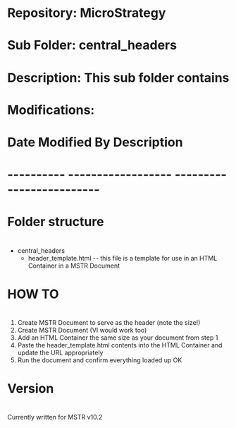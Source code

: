 # ##################################################
# Repository:    MicroStrategy
# Sub Folder:    central_headers
#
# Description:   This sub folder contains 
#                
#                
#
# Modifications:
# Date         Modified By          Description
# ----------   ------------------   -------------------------
#
# ##################################################


# ##################################################
# Folder structure
# ##################################################
  - central_headers
    - header_template.html
      -- this file is a template for use in an HTML Container in a MSTR Document

# ##################################################
# HOW TO
# ##################################################
  1. Create MSTR Document to serve as the header (note the size!)
  2. Create MSTR Document (VI would work too)
  3. Add an HTML Container the same size as your document from step 1
  4. Paste the header_template.html contents into the HTML Container and update the URL appropriately
  5. Run the document and confirm everything loaded up OK

# ##################################################
# Version
# ##################################################
Currently written for MSTR v10.2
